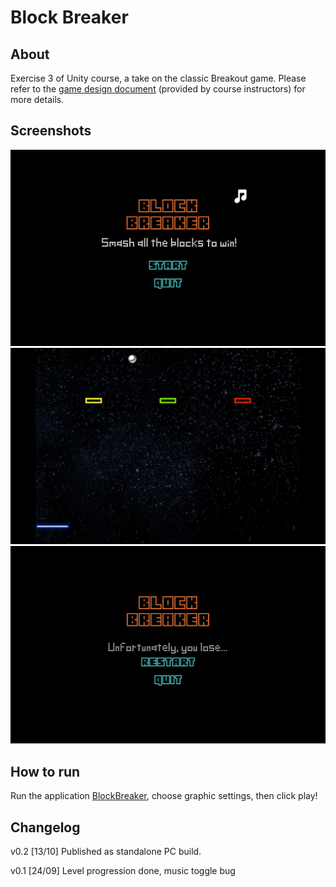 # Block Breaker

## About

Exercise 3 of Unity course, a take on the classic Breakout game. Please refer
to the [game design document](BlockBreakerGDD.pdf) (provided by course instructors) for more details.

## Screenshots
![bb1](BlockBreaker/Screenshots/bb1.png)
![bb2](BlockBreaker/Screenshots/bb2.png)
![bb3](BlockBreaker/Screenshots/bb3.png)

## How to run
Run the application [BlockBreaker](BlockBreaker/Dist/BlockBreaker.exe), choose graphic settings, then click play!


## Changelog

v0.2 [13/10] Published as standalone PC build.

v0.1 [24/09] Level progression done, music toggle bug
